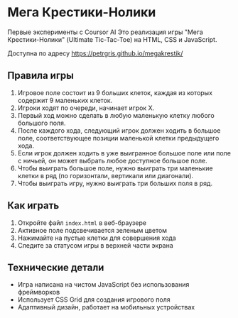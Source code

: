 # Мега Крестики-Нолики

Первые эксперименты с Coursor AI
Это реализация игры "Мега Крестики-Нолики" (Ultimate Tic-Tac-Toe) на HTML, CSS и JavaScript.

Доступна по адресу https://petrgris.github.io/megakrestik/ 

## Правила игры

1. Игровое поле состоит из 9 больших клеток, каждая из которых содержит 9 маленьких клеток.
2. Игроки ходят по очереди, начинает игрок X.
3. Первый ход можно сделать в любую маленькую клетку любого большого поля.
4. После каждого хода, следующий игрок должен ходить в большое поле, соответствующее позиции маленькой клетки предыдущего хода.
5. Если игрок должен ходить в уже выигранное большое поле или поле с ничьей, он может выбрать любое доступное большое поле.
6. Чтобы выиграть большое поле, нужно выиграть три маленькие клетки в ряд (по горизонтали, вертикали или диагонали).
7. Чтобы выиграть игру, нужно выиграть три больших поля в ряд.

## Как играть

1. Откройте файл `index.html` в веб-браузере
2. Активное поле подсвечивается зеленым цветом
3. Нажимайте на пустые клетки для совершения хода
4. Следите за статусом игры в верхней части экрана

## Технические детали

- Игра написана на чистом JavaScript без использования фреймворков
- Использует CSS Grid для создания игрового поля
- Адаптивный дизайн, работает на мобильных устройствах 
